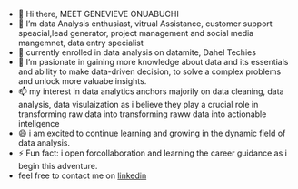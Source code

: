 - 👋 Hi there,
  MEET GENEVIEVE ONUABUCHI 
- 👀 I’m data Analysis enthusiast, vitrual Assistance, customer support speacial,lead generator, project management and social media mangemnet, data entry specialist 
- 🌱 currently enrolled in data analysis on datamite, Dahel Techies
- 💞️ I’m pasionate in gaining  more knowledge about data and its essentials and ability to make data-driven decision, to solve a complex problems and unlock more valuabe insights.
- 📫 my interest in data analytics anchors majorily on data cleaning, data analysis, data visulaization as i believe they play a crucial role in transforming raw data into transforming raww
  data into actionable inteligence 
- 😄 i am excited to continue learning and growing in the dynamic field of data analysis.
- ⚡ Fun fact: i open forcollaboration and learning the career guidance as i begin this adventure.
- feel free to contact me on [linkedin](https://www.linkedin.com/in/anih-genevieve-102196213?utm_source=share&utm_campaign=share_via&utm_content=profile&utm_medium=android_app)
